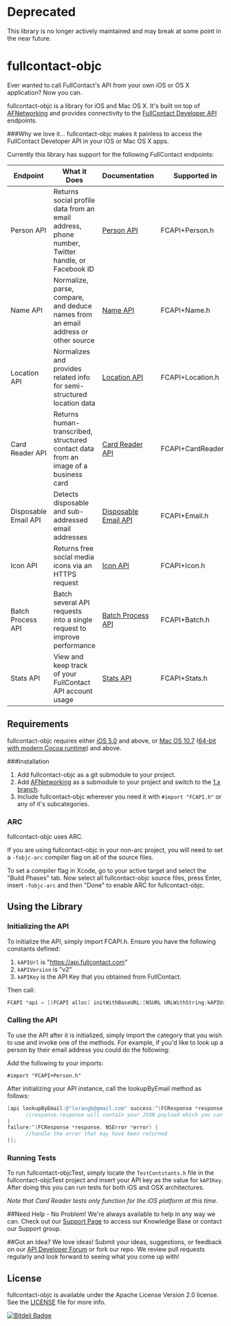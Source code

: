 
Deprecated
==
This library is no longer actively maintained and may break at some point in the near future. 

fullcontact-objc
================


Ever wanted to call FullContact's API from your own iOS or OS X application?  Now you can.

fullcontact-objc is a library for iOS and Mac OS X. It's built on top of [AFNetworking](https://github.com/AFNetworking/AFNetworking) and provides connectivity to the [FullContact Developer API](http://www.fullcontact.com/developer/docs/) endpoints. 

###Why we love it…
fullcontact-objc makes it painless to access the FullContact Developer API in your iOS or Mac OS X apps.

Currently this library has support for the following FullContact endpoints:


| Endpoint | What it Does | Documentation | Supported in          
| ------------- |-------------| ------------- | ------------- 
| Person API     | Returns social profile data from an email address, phone number, Twitter handle, or Facebook ID | [Person API](http://www.fullcontact.com/developer/docs/person) | FCAPI+Person.h
| Name API      | Normalize, parse, compare, and deduce names from an email address or other source | [Name API](http://www.fullcontact.com/developer/docs/name) | FCAPI+Name.h
| Location API  | Normalizes and provides related info for semi-structured location data | [Location API](http://www.fullcontact.com/developer/docs/location) | FCAPI+Location.h
| Card Reader API | Returns human-transcribed, structured contact data from an image of a business card | [Card Reader API](http://www.fullcontact.com/developer/docs/card-reader) | FCAPI+CardReader.h
| Disposable Email API     | Detects disposable and sub-addressed email addresses | [Disposable Email API](http://www.fullcontact.com/developer/docs/email) | FCAPI+Email.h
| Icon API      | Returns free social media icons via an HTTPS request | [Icon API](http://www.fullcontact.com/developer/docs/icon) | FCAPI+Icon.h
| Batch Process API     | Batch several API requests into a single request to improve performance | [Batch Process API](http://www.fullcontact.com/developer/docs/batch) | FCAPI+Batch.h
| Stats API     | View and keep track of your FullContact API account usage | [Stats API](http://www.fullcontact.com/developer/docs/stats) | FCAPI+Stats.h


## Requirements

fullcontact-objc requires either [iOS 5.0](http://developer.apple.com/library/ios/#releasenotes/General/WhatsNewIniPhoneOS/Articles/iPhoneOS4.html) and above, or [Mac OS 10.7](http://developer.apple.com/library/mac/#releasenotes/MacOSX/WhatsNewInOSX/Articles/MacOSX10_6.html#//apple_ref/doc/uid/TP40008898-SW7) ([64-bit with modern Cocoa runtime](https://developer.apple.com/library/mac/#documentation/Cocoa/Conceptual/ObjCRuntimeGuide/Articles/ocrtVersionsPlatforms.html)) and above.

###Installation

1. Add fullcontact-objc as a git submodule to your project.
2. Add [AFNetworking](https://github.com/AFNetworking/AFNetworking) as a submodule to your project and switch to the [1.x branch](https://github.com/AFNetworking/AFNetworking/tree/1.x).
3. Include fullcontact-objc wherever you need it with `#import "FCAPI.h"` or any of it's subcategories.

### ARC

fullcontact-objc uses ARC.

If you are using fullcontact-objc in your non-arc project, you will need to set a `-fobjc-arc` compiler flag on all of the source files. 

To set a compiler flag in Xcode, go to your active target and select the "Build Phases" tab. Now select all fullcontact-objc source files, press Enter, insert `-fobjc-arc` and then "Done" to enable ARC for fullcontact-objc.

## Using the Library
### Initializing the API
To initialize the API, simply import FCAPI.h.  Ensure you have the following constants defined:

1. `kAPIUrl` is "https://api.fullcontact.com"
2. `kAPIVersion` is "v2"
3. `kAPIKey` is the API Key that you obtained from FullContact.

Then call:

```objective-c
FCAPI *api = [[FCAPI alloc] initWithBaseURL:[NSURL URLWithString:kAPIUrl] andVersion:kAPIVersion andAPIKey:kAPIKey];
```
 
### Calling the API
To use the API after it is initialized, simply import the category that you wish to use and invoke one of the methods.  For example, if you'd like to look up a person by their email address you could do the following:

Add the following to your imports:

```
#import "FCAPI+Person.h"
```

After initializing your API instance, call the lookupByEmail method as follows:

```objective-c
[api lookupByEmail:@"lorangb@gmail.com" success:^(FCResponse *response) {
      //response.response will contain your JSON payload which you can handle here
} 
failure:^(FCResponse *response, NSError *error) {
      //handle the error that may have been returned
}];
```
### Running Tests
To run fullcontact-objcTest, simply locate the `TestContstants.h` file in the fullcontact-objcTest project and insert your API key as the value for `kAPIKey`.  After doing this you can run tests for both iOS and OSX architectures.

*Note that Card Reader tests only function for the iOS platform at this time.*

##Need Help - No Problem!
We're always available to help in any way we can.  Check out our [Support Page](http://support.fullcontact.com) to access our Knowledge Base or contact our Support group.

##Got an Idea?
We love ideas!  Submit your ideas, suggestions, or feedback on our [API Developer Forum](http://support.fullcontact.com/forums/187136-api-developer-forum) or fork our repo.  We review pull requests regularly and look forward to seeing what you come up with!

## License

fullcontact-objc is available under the Apache License Version 2.0 license. See the [LICENSE](LICENSE) file for more info.

[![Bitdeli Badge](https://d2weczhvl823v0.cloudfront.net/fullcontact/fullcontact-objc/trend.png)](https://bitdeli.com/free "Bitdeli Badge")
